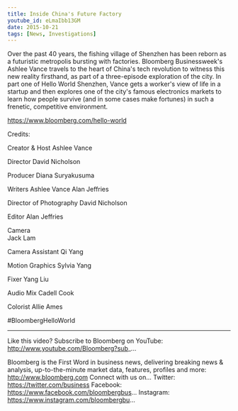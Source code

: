 ```yaml
---
title: Inside China's Future Factory
youtube_id: eLmaIbb13GM
date: 2015-10-21
tags: [News, Investigations]
---
```


Over the past 40 years, the fishing village of Shenzhen has been reborn as a futuristic metropolis bursting with factories. Bloomberg Businessweek's Ashlee Vance travels to the heart of China's tech revolution to witness this new reality firsthand, as part of a three-episode exploration of the city. In part one of Hello World Shenzhen, Vance gets a worker's view of life in a startup and then explores one of the city's famous electronics markets to learn how people survive (and in some cases make fortunes) in such a frenetic, competitive environment. 

https://www.bloomberg.com/hello-world

Credits:

Creator & Host
Ashlee Vance

Director 
David Nicholson

Producer
Diana Suryakusuma

Writers
Ashlee Vance
Alan Jeffries

Director of Photography 
David Nicholson

Editor
Alan Jeffries

Camera  
Jack Lam

Camera Assistant
Qi Yang

Motion Graphics
Sylvia Yang 

Fixer
Yang Liu

Audio Mix
Cadell Cook

Colorist
Allie Ames

#BloombergHelloWorld

--------
Like this video? Subscribe to Bloomberg on YouTube: http://www.youtube.com/Bloomberg?sub_...

Bloomberg is the First Word in business news, delivering breaking news & analysis, up-to-the-minute market data, features, profiles and more: http://www.bloomberg.com
Connect with us on...
Twitter: https://twitter.com/business
Facebook: https://www.facebook.com/bloombergbus...
Instagram: https://www.instagram.com/bloombergbu...
